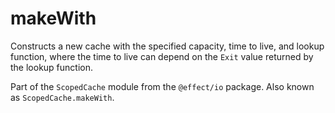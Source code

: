 # makeWith

Constructs a new cache with the specified capacity, time to live, and
lookup function, where the time to live can depend on the `Exit` value
returned by the lookup function.

Part of the `ScopedCache` module from the `@effect/io` package. Also known as `ScopedCache.makeWith`.
